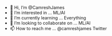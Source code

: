 - 👋 Hi, I’m @CamreshJames
- 👀 I’m interested in ... ML/AI
- 🌱 I’m currently learning ... Everything
- 💞️ I’m looking to collaborate on ... ML/AI
- 📫 How to reach me ... @camreshjames Twitter

<!---
CamreshJames/CamreshJames is a ✨ special ✨ repository because its `README.md` (this file) appears on your GitHub profile.
You can click the Preview link to take a look at your changes.
--->

